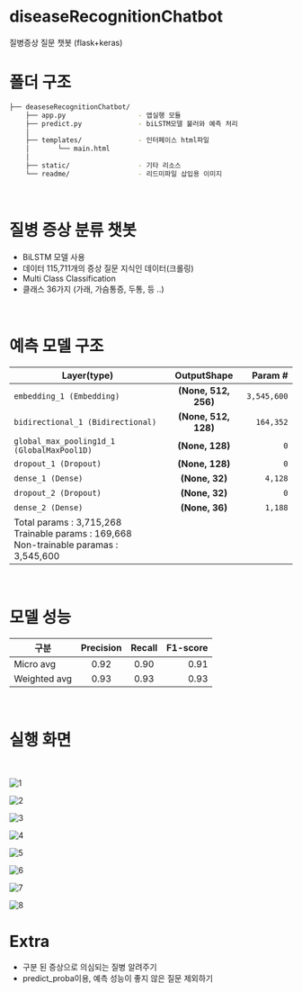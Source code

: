 # diseaseRecognitionChatbot
질병증상 질문 챗봇 (flask+keras)
<br>

# 폴더 구조
```bash
├── deaseseRecognitionChatbot/ 
    ├── app.py                  - 앱실행 모듈
    ├── predict.py              - biLSTM모델 불러와 예측 처리
    │
    ├── templates/              - 인터페이스 html파일
    │       └── main.html
    │
    ├── static/                 - 기타 리소스
    └── readme/                 - 리드미파일 삽입용 이미지
```

<br>

# 질병 증상 분류 챗봇
- BiLSTM 모델 사용
- 데이터 115,711개의 증상 질문 지식인 데이터(크롤링)
- Multi Class Classification
- 클래스 36가지 (가래, 가슴통증, 두통, 등 ..)
<br>

# 예측 모델 구조
Layer(type) | OutputShape | Param #
---|:---:|---:
`embedding_1 (Embedding)` | **(None, 512, 256)** | `3,545,600`
`bidirectional_1 (Bidirectional)` | **(None, 512, 128)** | `164,352`
`global_max_pooling1d_1 (GlobalMaxPool1D)` | **(None, 128)** | `0`
`dropout_1 (Dropout)` | **(None, 128)** | `0`
`dense_1 (Dense)` | **(None, 32)** | `4,128`
`dropout_2 (Dropout)` | **(None, 32)** | `0`
`dense_2 (Dense)` | **(None, 36)** | `1,188`
Total params : 3,715,268 <br>Trainable params : 169,668<br>Non-trainable paramas : 3,545,600 |
<br>

# 모델 성능
구분 | Precision | Recall | F1-score
---|:---:|:---:|---:
Micro avg | 0.92 | 0.90 | 0.91
Weighted avg | 0.93 | 0.93 | 0.93
<br>

# 실행 화면
<br>

![1](./readme/1.PNG)
<br>

![2](./readme/2.PNG)
<br>

![3](./readme/3.PNG)
<br>

![4](./readme/4.PNG)
<br>

![5](./readme/5.PNG)
<br>

![6](./readme/6.PNG)
<br>

![7](./readme/7.PNG)
<br>

![8](./readme/8.PNG)
<br>

# Extra
- 구분 된 증상으로 의심되는 질병 알려주기
- predict_proba이용, 예측 성능이 좋지 않은 질문 제외하기